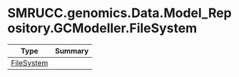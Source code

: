 ﻿
# SMRUCC.genomics.Data.Model_Repository.GCModeller.FileSystem

|Type|Summary|
|----|-------|
|[FileSystem](./FileSystem.md)||

